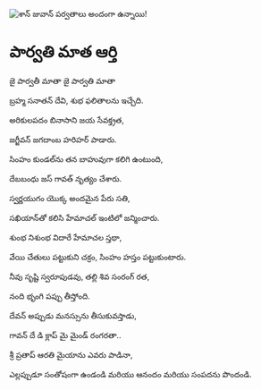 ![శాన్ జువాన్ పర్వతాలు అందంగా ఉన్నాయి!](lib/assets/images/artis/img.png "శాన్ జువాన్ పర్వతాలు")

# పార్వతి మాత ఆర్తి

జై పార్వతీ మాతా జై పార్వతి మాతా

బ్రహ్మ సనాతన్ దేవి, శుభ ఫలితాలను ఇచ్చేది.

అరికులపదం బినాసాని జయ సేవక్త్రత,

జగ్జీవన్ జగదాంబ హరిహర్ పాడారు.

సింహం కుండల్‌ను తన బాహువుగా కలిగి ఉంటుంది,

దేబబంధు జస్ గావత్ నృత్యం చేశారు.

స్వర్ణయుగం యొక్క అందమైన పేరు సతి,

సఖియాన్‌తో కలిసి హేమాచల్ ఇంటిలో జన్మించారు.

శుంభ నిశుంభ విదారే హేమాచల స్తథా,

వేయి చేతులు పట్టుకుని చక్రం, సింహం హస్తం పట్టుకుంటారు.

నీవు సృష్టి స్వరూపుడవు, తల్లి శివ సంరంగ్ రత,

నంది భృంగి పప్పు తీస్తోంది.

దేవన్ అప్పుడు మనస్సును తీసుకువస్తాడు,

గావన్ దే డి క్లాప్ మై మైండ్ రంగరతా..

శ్రీ ప్రతాప్ ఆరతి మైయాను ఎవరు పాడినా,

ఎల్లప్పుడూ సంతోషంగా ఉండండి మరియు ఆనందం మరియు సంపదను పొందండి.